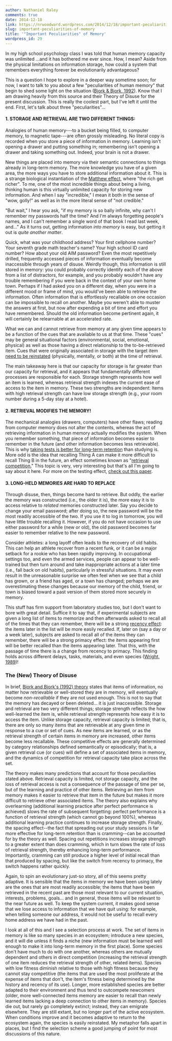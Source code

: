 ```yaml
---
author: Nathaniel Raley
comments: true
date: 2014-12-18 
link: https://nrwoodward.wordpress.com/2014/12/18/important-peculiarities-of-memory/
slug: important-peculiarities-of-memory
title: '"Important Peculiarities" of Memory'
wordpress_id: 29
---
```


In my high school psychology class I was told that human memory capacity was unlimited ...and it has bothered me ever since. How, I mean? Aside from the physical limitations on information storage, how could a system that remembers everything forever be evolutionarily advantageous?  
  
This is a question I hope to explore in a deeper way sometime soon; for now, I want to talk to you about a few "peculiarities of human memory" that begin to shed some light on the situation ([Bjork & Bjork, 1992](https://bjorklab.psych.ucla.edu/wp-content/uploads/sites/13/2016/07/RBjork_EBjork_1992.pdf)). Know that I am drawing heavily from this source and their Theory of Disuse for the present discussion. This is really the coolest part, but I've left it until the end. First, let's talk about three "peculiarities"...  
  
#### 1. STORAGE AND RETRIEVAL ARE TWO DIFFERENT THINGS:

Analogies of human memory---to a bucket being filled, to computer memory, to magnetic tape---are often grossly misleading. No literal copy is recorded when you store a piece of information in memory. Learning isn't opening a drawer and putting something in; remembering isn't opening a drawer and taking something out. Indeed, your brain is not a drawer.  
  
New things are placed into memory via their semantic connections to things already in long-term memory. The more knowledge you have of a given area, the more ways you have to store additional information about it. This is a strange biological instantiation of the [Matthew effect](https://en.wikipedia.org/wiki/Matthew_effect), where "the rich get richer". To me, one of the most incredible things about being a living, thinking human is this virtually unlimited capacity for storing new information. And when I say "incredible," I mean it both in the sense of "wow, golly!" as well as in the more literal sense of "not credible."  
  
"But wait," I hear you ask, "if my memory is so bally infinite, why can't I remember my passwords half the time? And I'm always forgetting people's names, and I can't remember a single word of that book I read last week, and..." As it turns out, getting information _into memory_ is easy, but getting it out is _quite another matter_.   
  
Quick, what was your childhood address? Your first cellphone number? Your seventh grade math teacher's name? Your high school ID card number? How about your old AIM password? Even the most repetitively drilled, frequently accessed pieces of information eventually become inaccessible through years of disuse. Weirdly though, this information is still stored in memory: you could probably correctly identify each of the above from a list of distractors, for example, and you probably wouldn't have any trouble remembering if you were back in the context of your own home town. Perhaps if I had asked you on a different day, when you were in a different mood or frame of mind, you would've been able to retrieve the information. Often information that is effortlessly recallable on one occasion can be impossible to recall on another. Maybe you weren't able to muster the answers at first, but now after expending a bit of time and effort you have remembered. Should the old information become pertinent again, it will certainly be relearnable at an accelerated rate.  
  
What we can and cannot retrieve from memory at any given time appears to be a function of the cues that are available to us at that time. These "cues" may be general situational factors (environmental, social, emotional, physical) as well as those having a direct relationship to the to-be-retrieved item. Cues that were originally associated in storage with the target item [need to be reinstated](https://en.wikipedia.org/wiki/Encoding_specificity_principle) (physically, mentally, or both) at the time of retrieval.  
  
The main takeaway here is that our capacity for storage is far greater than our capacity for retrieval, and it appears that fundamentally different processes are responsible for each. Storage strength represents how well an item is learned, whereas retrieval strength indexes the current ease of access to the item in memory. These two strengths are independent: Items with high retrieval strength can have low storage strength (e.g., your room number during a 5-day stay at a hotel).  
  
#### 2. RETRIEVAL MODIFIES THE MEMORY!

The mechanical analogies (drawers, computers) have other flaws; reading from computer memory does not alter the contents, whereas the act of retrieving information in human memory actually modifies the system. When you remember something, that piece of information becomes easier to remember in the future (and other information becomes less retrievable). This is why [taking tests is better for long-term retention](https://en.wikipedia.org/wiki/Testing_effect) than studying is. More odd is the idea that recalling Thing A can make it more difficult to recall Thing B in the future, an effect sometimes known as "[retrieval competition.](https://en.wikipedia.org/wiki/Retrieval-induced_forgetting)" This topic is very, very interesting but that's all I'm going to say about it here. For more on the testing effect, [check out this paper](http://people.duke.edu/~ab259/pubs/Butler%282010%29.pdf).  
  
#### 3. LONG-HELD MEMORIES ARE HARD TO REPLACE   
Through disuse, then, things become hard to retrieve. But oddly, the earlier the memory was constructed (i.e., the older it is), the more easy it is to access relative to _related_ memories constructed later. Say you decide to change your email password; after doing so, the new password will be the most readily accessible of the two. If you use it to log in tomorrow, you will have little trouble recalling it. However, if you do not have occasion to use either password for a while (new or old), the old password becomes far easier to remember relative to the new password.   
  
Consider athletes: a long layoff often leads to the recovery of old habits. This can help an athlete recover from a recent funk, or it can be a major setback for a rookie who has been rapidly improving. In occupational settings too, and even the armed services, people can appear to be well-trained but then turn around and take inappropriate actions at a later time (i.e., fall back on old habits), particularly in stressful situations. It may even result in the unreasonable surprise we often feel when we see that a child has grown, or a friend has aged, or a town has changed; perhaps we are overestimating these changes because our memory of the child, friend, or town is biased toward a past version of them stored more securely in memory.   
  
This stuff has firm support from laboratory studies too, but I don't want to bore with great detail. Suffice it to say that, if experimental subjects are given a long list of items to memorize and then afterwards asked to recall all of the times that they can remember, there will be a strong [recency effect](https://en.wikipedia.org/wiki/Serial_position_effect): the items later in the list will be more easily recalled. If, later on (say a day or a week later), subjects are asked to recall all of the items they can remember, there will be a strong primacy effect: the items appearing first will be better recalled than the items appearing later. That this, with the passage of time there is a change from recency to primacy. This finding holds across different delays, tasks, materials, and even species ([Wright, 1989](http://www.sciencedirect.com/science/article/pii/S0079742108605344))!  
  
  
### The (New) Theory of Disuse  
In brief, [Bjork and Bjork's (1992) theory](https://bjorklab.psych.ucla.edu/wp-content/uploads/sites/13/2016/07/RBjork_EBjork_1992.pdf) states that items of information, no matter how  retrievable or well-stored they are in memory, will eventually become _non-recallable_ if  they are not used enough. This is not to say that the memory has decayed or  been deleted... it is just inaccessible. Storage and retrieval are two  very different things; storage strength reflects the how well-learned  the item is, while retrieval strength represents how easy it is to  access the item. Unlike storage capacity, retrieval capacity is limited;  that is, there are only so many items that are retrievable at any given  time in response to a cue or set of cues. As new items are learned, or  as the retrieval strength of certain items in memory are increased,  other items become less recallable. These competitive effects are  generally determined by category relationships defined semantically or  episodically; that is, a given retrieval cue (or cues) will define a set  of associated items in memory, and the dynamics of competition for  retrieval capacity take place across the set.   
  
The theory makes many predictions that account for those peculiarities stated above. Retrieval capacity is limited, not storage capacity, and the loss of retrieval access is not a consequence of the passage of time per se, but of the learning and practice of other items. Retrieving an item from memory makes it easier to retrieve that item in the future but makes it more difficult to retrieve other associated items. The theory also explains why overlearning (additional learning practice after perfect performance is achieved) slows the rate of subsequent forgetting: perfect performance is a function of retrieval strength (which cannot go beyond 100%), whereas additional learning practice continues to increase storage strength. Finally, the spacing effect--the fact that spreading out your study sessions is far more effective for long-term retention than is cramming--can be accounted for by the theory as well. Spacing out repetitions increases storage strength to a greater extent than does cramming, which in turn slows the rate of loss of retrieval strength, thereby enhancing long-term performance. Importantly, cramming can still produce a higher level of initial recall than that produced by spacing, but like the switch from recency to primacy, the switch happens rather quickly.   
  
Again, to spin an evolutionary just-so story, all of this seems pretty adaptive. It is sensible that the items in memory we have been using  lately are the ones that are most readily accessible; the items that  have been retrieved in the recent past are those most relevant to our  current situation, interests, problems, goals... and in general, those  items will be relevant to the near future as well. To keep the  system current, it makes good sense that we lose access to information  that we have quit using: for example, when telling someone our address,  it would not be useful to recall every home address we have had in the  past.   
  
I look at all of this and I see a selection process at work. The set of items in memory is like so many species in an ecosystem; introduce a new species, and it will die unless it finds a niche (new information must be learned well enough to make it into long-term memory in the first place). Some species don't have much to do with one another, whereas others are mutually dependent and others in direct competition (increasing the retrieval strength of one item reduces the retrieval strength of other, related items). Species with low fitness diminish relative to those with high fitness because they cannot stay competitive (the items that are used the most proliferate at the expense of items that don't, the item's fitness being determined by the history and recency of its use). Longer, more established species are better adapted to their environment and thus tend to outcompete newcomers (older, more well-connected items memory are easier to recall than newly learned items lacking a deep connection to other items in memory). Species die out, but rarely go completely extinct; instead, they can emigrate elsewhere. They are still extant, but no longer part of the active ecosystem. When conditions improve and it becomes adaptive to return to the ecosystem again, the species is easily reinstated. My metaphor falls apart in places, but I find the selection scheme a good jumping of point for most discussions of this nature.   
  
  

